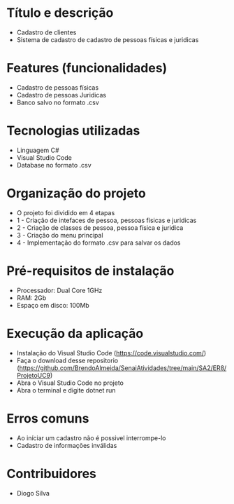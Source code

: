 # Título e descrição 
* Cadastro de clientes
* Sistema de cadastro de cadastro de pessoas físicas e juridicas

# Features (funcionalidades)
* Cadastro de pessoas físicas
* Cadastro de pessoas Juridicas
* Banco salvo no formato .csv

# Tecnologias utilizadas
* Linguagem C#
* Visual Studio Code
* Database no formato .csv

# Organização do projeto
* O projeto foi dividido em 4 etapas
* 1 - Criação de intefaces de pessoa, pessoas físicas e juridicas
* 2 - Criação de classes de pessoa, pessoa física e juridica
* 3 - Criação do menu principal
* 4 - Implementação do formato .csv para salvar os dados

# Pré-requisitos de instalação
* Processador: Dual Core 1GHz
* RAM: 2Gb
* Espaço em disco: 100Mb

# Execução da aplicação
* Instalação do Visual Studio Code (https://code.visualstudio.com/)
* Faça o download desse repositorio (https://github.com/BrendoAlmeida/SenaiAtividades/tree/main/SA2/ER8/ProjetoUC9)
* Abra o Visual Studio Code no projeto
* Abra o terminal e digite dotnet run

# Erros comuns
* Ao iníciar um cadastro não é possivel interrompe-lo
* Cadastro de informações inválidas

# Contribuidores
* Diogo Silva
